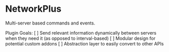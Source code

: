 NetworkPlus
======

Multi-server based commands and events.

Plugin Goals:
  [ ] Send relevant information dynamically between servers when they need it (as opposed to interval-based)
  [ ] Modular design for potential custom addons
  [ ] Abstraction layer to easily convert to other APIs